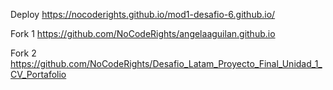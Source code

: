 Deploy https://nocoderights.github.io/mod1-desafio-6.github.io/

Fork 1 https://github.com/NoCodeRights/angelaaguilan.github.io

Fork 2 https://github.com/NoCodeRights/Desafio_Latam_Proyecto_Final_Unidad_1_CV_Portafolio
